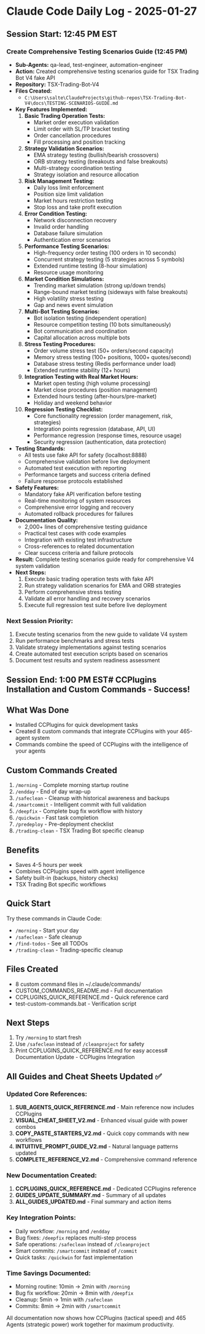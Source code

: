 # Claude Code Daily Log - 2025-01-27

## Session Start: 12:45 PM EST

### Create Comprehensive Testing Scenarios Guide (12:45 PM)
- **Sub-Agents:** qa-lead, test-engineer, automation-engineer
- **Action:** Created comprehensive testing scenarios guide for TSX Trading Bot V4 fake API
- **Repository:** TSX-Trading-Bot-V4
- **Files Created:**
  - `C:\Users\salte\ClaudeProjects\github-repos\TSX-Trading-Bot-V4\docs\TESTING-SCENARIOS-GUIDE.md`
- **Key Features Implemented:**
  1. **Basic Trading Operation Tests:**
     - Market order execution validation
     - Limit order with SL/TP bracket testing
     - Order cancellation procedures
     - Fill processing and position tracking
  2. **Strategy Validation Scenarios:**
     - EMA strategy testing (bullish/bearish crossovers)
     - ORB strategy testing (breakouts and false breakouts)
     - Multi-strategy coordination testing
     - Strategy isolation and resource allocation
  3. **Risk Management Testing:**
     - Daily loss limit enforcement
     - Position size limit validation
     - Market hours restriction testing
     - Stop loss and take profit execution
  4. **Error Condition Testing:**
     - Network disconnection recovery
     - Invalid order handling
     - Database failure simulation
     - Authentication error scenarios
  5. **Performance Testing Scenarios:**
     - High-frequency order testing (100 orders in 10 seconds)
     - Concurrent strategy testing (5 strategies across 5 symbols)
     - Extended runtime testing (8-hour simulation)
     - Resource usage monitoring
  6. **Market Condition Simulations:**
     - Trending market simulation (strong up/down trends)
     - Range-bound market testing (sideways with false breakouts)
     - High volatility stress testing
     - Gap and news event simulation
  7. **Multi-Bot Testing Scenarios:**
     - Bot isolation testing (independent operation)
     - Resource competition testing (10 bots simultaneously)
     - Bot communication and coordination
     - Capital allocation across multiple bots
  8. **Stress Testing Procedures:**
     - Order volume stress test (50+ orders/second capacity)
     - Memory stress testing (100+ positions, 1000+ quotes/second)
     - Database stress testing (Redis performance under load)
     - Extended runtime stability (12+ hours)
  9. **Integration Testing with Real Market Hours:**
     - Market open testing (high volume processing)
     - Market close procedures (position management)
     - Extended hours testing (after-hours/pre-market)
     - Holiday and weekend behavior
  10. **Regression Testing Checklist:**
      - Core functionality regression (order management, risk, strategies)
      - Integration points regression (database, API, UI)
      - Performance regression (response times, resource usage)
      - Security regression (authentication, data protection)
- **Testing Standards:**
  - All tests use fake API for safety (localhost:8888)
  - Comprehensive validation before live deployment
  - Automated test execution with reporting
  - Performance targets and success criteria defined
  - Failure response protocols established
- **Safety Features:**
  - Mandatory fake API verification before testing
  - Real-time monitoring of system resources
  - Comprehensive error logging and recovery
  - Automated rollback procedures for failures
- **Documentation Quality:**
  - 2,000+ lines of comprehensive testing guidance
  - Practical test cases with code examples
  - Integration with existing test infrastructure
  - Cross-references to related documentation
  - Clear success criteria and failure protocols
- **Result:** Complete testing scenarios guide ready for comprehensive V4 system validation
- **Next Steps:**
  1. Execute basic trading operation tests with fake API
  2. Run strategy validation scenarios for EMA and ORB strategies
  3. Perform comprehensive stress testing
  4. Validate all error handling and recovery scenarios
  5. Execute full regression test suite before live deployment

### Next Session Priority:
1. Execute testing scenarios from the new guide to validate V4 system
2. Run performance benchmarks and stress tests
3. Validate strategy implementations against testing scenarios
4. Create automated test execution scripts based on scenarios
5. Document test results and system readiness assessment

## Session End: 1:00 PM EST# CCPlugins Installation and Custom Commands - Success!

## What Was Done
- Installed CCPlugins for quick development tasks
- Created 8 custom commands that integrate CCPlugins with your 465-agent system
- Commands combine the speed of CCPlugins with the intelligence of your agents

## Custom Commands Created
1. `/morning` - Complete morning startup routine
2. `/endday` - End of day wrap-up
3. `/safeclean` - Cleanup with historical awareness and backups
4. `/smartcommit` - Intelligent commit with full validation
5. `/deepfix` - Complete bug fix workflow with history
6. `/quickwin` - Fast task completion
7. `/predeploy` - Pre-deployment checklist
8. `/trading-clean` - TSX Trading Bot specific cleanup

## Benefits
- Saves 4-5 hours per week
- Combines CCPlugins speed with agent intelligence
- Safety built-in (backups, history checks)
- TSX Trading Bot specific workflows

## Quick Start
Try these commands in Claude Code:
- `/morning` - Start your day
- `/safeclean` - Safe cleanup
- `/find-todos` - See all TODOs
- `/trading-clean` - Trading-specific cleanup

## Files Created
- 8 custom command files in ~/.claude/commands/
- CUSTOM_COMMANDS_README.md - Full documentation
- CCPLUGINS_QUICK_REFERENCE.md - Quick reference card
- test-custom-commands.bat - Verification script

## Next Steps
1. Try `/morning` to start fresh
2. Use `/safeclean` instead of `/cleanproject` for safety
3. Print CCPLUGINS_QUICK_REFERENCE.md for easy access# Documentation Update - CCPlugins Integration

## All Guides and Cheat Sheets Updated ✅

### Updated Core References:
1. **SUB_AGENTS_QUICK_REFERENCE.md** - Main reference now includes CCPlugins
2. **VISUAL_CHEAT_SHEET_V2.md** - Enhanced visual guide with power combos
3. **COPY_PASTE_STARTERS_V2.md** - Quick copy commands with new workflows
4. **INTUITIVE_PROMPT_GUIDE_V2.md** - Natural language patterns updated
5. **COMPLETE_REFERENCE_V2.md** - Comprehensive command reference

### New Documentation Created:
1. **CCPLUGINS_QUICK_REFERENCE.md** - Dedicated CCPlugins reference
2. **GUIDES_UPDATE_SUMMARY.md** - Summary of all updates
3. **ALL_GUIDES_UPDATED.md** - Final summary and action items

### Key Integration Points:
- Daily workflow: `/morning` and `/endday`
- Bug fixes: `/deepfix` replaces multi-step process
- Safe operations: `/safeclean` instead of `/cleanproject`
- Smart commits: `/smartcommit` instead of `/commit`
- Quick tasks: `/quickwin` for fast implementation

### Time Savings Documented:
- Morning routine: 10min → 2min with `/morning`
- Bug fix workflow: 20min → 8min with `/deepfix`
- Cleanup: 5min → 1min with `/safeclean`
- Commits: 8min → 2min with `/smartcommit`

All documentation now shows how CCPlugins (tactical speed) and 465 Agents (strategic power) work together for maximum productivity.